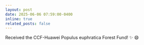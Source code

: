 ```yaml
---
layout: post
date: 2025-06-06 07:59:00-0400
inline: true
related_posts: false
---
```


Received the CCF-Huawei Populus euphratica Forest Fund! :sparkles: :smile:
